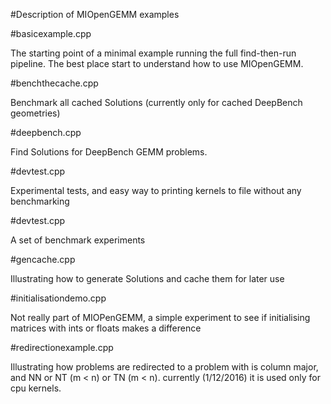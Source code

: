 #Description of MIOpenGEMM examples

#basicexample.cpp

The starting point of a minimal example running the full find-then-run pipeline. The best place start to understand how to use MIOpenGEMM. 


#benchthecache.cpp

Benchmark all cached Solutions (currently only for cached DeepBench geometries)   



#deepbench.cpp

Find Solutions for DeepBench GEMM problems.


#devtest.cpp

Experimental tests, and easy way to printing kernels to file without any benchmarking


#devtest.cpp

A set of benchmark experiments


#gencache.cpp  

Illustrating how to generate Solutions and cache them for later use


#initialisationdemo.cpp  

Not really part of MIOPenGEMM, a simple experiment to see if initialising matrices with ints or floats makes a difference


#redirectionexample.cpp

Illustrating how problems are redirected to a problem  with is column major, and NN or NT (m < n) or TN (m < n). currently (1/12/2016) it is used only for cpu kernels.


